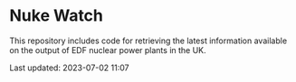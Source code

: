 # Nuke Watch

This repository includes code for retrieving the latest information available on the output of EDF nuclear power plants in the UK.

Last updated: 2023-07-02 11:07